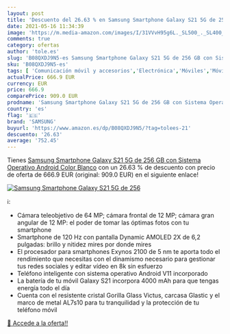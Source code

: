 ```yaml
---
layout: post
title: 'Descuento del 26.63 % en Samsung Smartphone Galaxy S21 5G de 256 '
date: 2021-05-16 11:34:39
image: 'https://m.media-amazon.com/images/I/31VVvH95g6L._SL500_._SL400_.jpg'
comments: true
category: ofertas
author: 'tole.es'
slug: 'B08QXDJ9N5-es Samsung Smartphone Galaxy S21 5G de 256 GB con Sistema...'
sku: 'B08QXDJ9N5-es'
tags: [ 'Comunicación móvil y accesorios','Electrónica','Móviles','Móviles y smartphones libres','android','samsung', ]
actualPrice: 666.9 EUR
currency: EUR
price: 666.9
comparePrice: 909.0 EUR
prodname: 'Samsung Smartphone Galaxy S21 5G de 256 GB con Sistema Operativo Android Color Blanco'
country: 'es'
flag: '🇪🇸'
brand: 'SAMSUNG'
buyurl: 'https://www.amazon.es/dp/B08QXDJ9N5/?tag=tolees-21'
descuento: '26.63'
average: '752.45'
---
```


Tienes [Samsung Smartphone Galaxy S21 5G de 256 GB con Sistema Operativo Android Color Blanco](https://www.amazon.es/dp/B08QXDJ9N5/?tag=tolees-21) con un 26.63 % de descuento con precio de oferta de 666.9 EUR (original: 909.0 EUR) en el siguiente enlace!

[![Samsung Smartphone Galaxy S21 5G de 256 ](https://m.media-amazon.com/images/I/31VVvH95g6L._SL500_._SL400_.jpg)](https://www.amazon.es/dp/B08QXDJ9N5/?tag=tolees-21)

ℹ️:

- Cámara teleobjetivo de 64 MP; cámara frontal de 12 MP; cámara gran angular de 12 MP: el poder de tomar las óptimas fotos con tu smartphone
- Smartphone de 120 Hz con pantalla Dynamic AMOLED 2X de 6,2 pulgadas: brillo y nitidez mires por donde mires
- El procesador para smartphones Exynos 2100 de 5 nm te aporta todo el rendimiento que necesitas con el dinamismo necesario para gestionar tus redes sociales y editar vídeo en 8k sin esfuerzo
- Teléfono inteligente con sistema operativo Android V11 incorporado
- La batería de tu móvil Galaxy S21 incorpora 4000 mAh para que tengas energía todo el día
- Cuenta con el resistente cristal Gorilla Glass Victus, carcasa Glastic y el marco de metal AL7s10 para tu tranquilidad y la protección de tu teléfono móvil

[🛒 Accede a la oferta!!](https://www.amazon.es/dp/B08QXDJ9N5/?tag=tolees-21)
